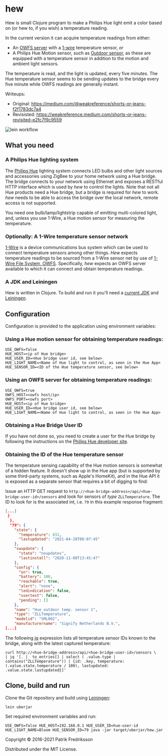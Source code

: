# hew

Hew is small Clojure program to make a Philips Hue light emit a color based on (or hew to, if you wish) a temperature reading.

In the current version it can acquire temperature readings from either:
* An [OWFS server](https://owfs.org/) with a [1-wire](https://en.wikipedia.org/wiki/1-Wire) temperature sensor, *or*
* A Philips Hue Motion sensor, such as [Outdoor sensor](https://www.philips-hue.com/en-us/p/hue-outdoor-sensor/046677541736), as these are equipped with a temperature sensor in addition to the motion and ambient light sensors.

The temperature is read, and the light is updated, every five minutes. The Hue temperature sensor seems to be sending updates to the bridge every five minute while OWFS readings are generally instant.

Writeups: 
 * Original: https://medium.com/@weakreference/shorts-or-jeans-f2f1783dc7a4 
 * Revisisted: https://weakreference.medium.com/shorts-or-jeans-revisited-e2fc7f9c9559

![lein workflow](https://github.com/patrikfr/hew/actions/workflows/lein.yml/badge.svg)
 
## What you need

### A Philips Hue lighting system
The [Philips Hue](https://www.philips-hue.com/) lighting system connects LED bulbs and other light sources and accessories using ZigBee to your home network using a Hue bridge. The bridge connects to your network using Ethernet and exposes a RESTful HTTP interface which is used by _hew_ to control the lights. Note that not all Hue products need a Hue bridge, but a bridge is required for _hew_ to work. _hew_ needs to be able to access the bridge over the local network, remote access is not supported.

You need one bulb/lamp/lightstrip capable of emitting multi-colored light, and, unless you use 1-Wire, a Hue motion sensor for measuring the temperature.
 
### Optionally: A 1-Wire temperature sensor network
[1-Wire](https://en.wikipedia.org/wiki/1-Wire) is a device communications bus system which can be used to connect temperature sensors among other things. _Hew_ expects temperature readings to be sourced from a 1-Wire sensor net by use of [1-Wire File System, OWFS](http://www.owfs.org). Specifically, _hew_ expects an OWFS server available to which it can connect and obtain temperature readings. 

### A JDK and Leiningen
Hew is written in Clojure. To build and run it you'll need a [current JDK](https://adoptopenjdk.net/) and [Leiningen](https://leiningen.org/).

## Configuration
Configuration is provided to the application using environment variables:

### Using a Hue motion sensor for obtaining temperature readings:
```
USE_OWFS=false 
HUE_HOST=<ip of Hue bridge> 
HUE_USER_ID=<Hue bridge user id, see below> 
HUE_LIGHT_NAME=<Name of Hue light to control, as seen in the Hue App> 
HUE_SENSOR_ID=<ID of the Hue temperature sensor, see below>
```

### Using an OWFS server for obtaining temperature readings:
```
USE_OWFS=true
OWFS_HOST=<owfs host/ip>
OWFS_PORT=<owfs port> 
HUE_HOST=<ip of Hue bridge> 
HUE_USER_ID=<Hue bridge user id, see below> 
HUE_LIGHT_NAME=<Name of Hue light to control, as seen in the Hue App> 
```

### Obtaining a Hue Bridge User ID
If you have not done so, you need to create a user for the Hue bridge by following the instructions on the [Philips Hue developer site](https://developers.meethue.com/develop/get-started-2/).

### Obtaining the ID of the Hue temperature sensor
The temperature sensing capability of the Hue motion sensors is somewhat of a hidden feature. It doesn't show up in the Hue app (but is supported by some third-party systems, such as Apple's HomeKit), and in the Hue API it is exposed as a separate sensor that requires a bit of digging to find: 

Issue an HTTP GET request to `http://<hue-bridge-address>/api/<hue-bridge-user-id>/sensors` and look for sensors of _type_ `ZLLTemperature`. The ID to look for is the associated int, i.e. `79` in this example response fragment:

```json
[...]
 }
  },
  "79": {
    "state": {
      "temperature": 832,
      "lastupdated": "2021-04-28T08:07:45"
    },
    "swupdate": {
      "state": "noupdates",
      "lastinstall": "2020-11-08T13:45:47"
    },
    "config": {
      "on": true,
      "battery": 100,
      "reachable": true,
      "alert": "none",
      "ledindication": false,
      "usertest": false,
      "pending": []
    },
    "name": "Hue outdoor temp. sensor 1",
    "type": "ZLLTemperature",
    "modelid": "SML002",
    "manufacturername": "Signify Netherlands B.V.",
[...]
```

The following [jq](https://stedolan.github.io/jq/) expression lists all temperature sensor IDs known to the bridge, along with the latest captured temperature:  
```shell
curl http://<hue-bridge-address>/api/<hue-bridge-user-id>/sensors \
| jq '[. |  to_entries[] | select ( .value.type | contains("ZLLTemperature")) | {id: .key, temperature: (.value.state.temperature / 100), lastupdated: .value.state.lastupdated}]'
```

## Clone, build and run

Clone the Git repository and build using [Leiningen](http://leiningen.org):

```shell
lein uberjar
```

    
Set required environment variables and run:
```shell
USE_OWFS=false HUE_HOST=192.168.0.1 HUE_USER_ID=hue-user-id HUE_LIGHT_NAME=Bloom HUE_SENSOR_ID=79 java -jar target/uberjar/hew.jar 
```    

Copyright © 2016-2021 Patrik Fredriksson

Distributed under the MIT License.
